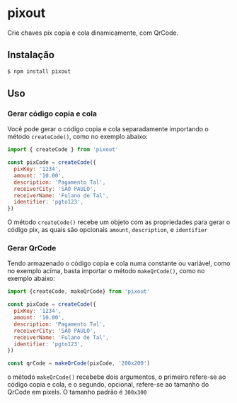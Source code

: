 # pixout
Crie chaves pix copia e cola dinamicamente, com QrCode.

## Instalação
```bash
$ npm install pixout
```

## Uso

### Gerar código copia e cola
Você pode gerar o código copia e cola separadamente importando o método ``createCode()``, como no exemplo abaixo:

```js
import { createCode } from 'pixout'

const pixCode = createCode({
  pixKey: '1234',
  amount: '10.00',
  description: 'Pagamento Tal',
  receiverCity: 'SAO PAULO',
  receiverName: 'Fulano de Tal',
  identifier: 'pgto123',
})
```
O método ``createCode()`` recebe um objeto com as propriedades para gerar o código pix, as quais são opcionais ``amount``, ``description``, e ``identifier``

### Gerar QrCode
Tendo armazenado o código copia e cola numa constante ou variável, como no exemplo acima, basta importar o método ``makeQrCode()``, como no exemplo abaixo:

```js
import {createCode, makeQrCode} from 'pixout'

const pixCode = createCode({
  pixKey: '1234',
  amount: '10.00',
  description: 'Pagamento Tal',
  receiverCity: 'SAO PAULO',
  receiverName: 'Fulano de Tal',
  identifier: 'pgto123',
})

const qrCode = makeQrCode(pixCode, '200x200')

```
o método ``makeQrCode()`` recebebe dois argumentos, o primeiro refere-se ao código copia e cola, e o segundo, opcional, refere-se ao tamanho do QrCode em pixels. O tamanho padrão é ``300x300``


